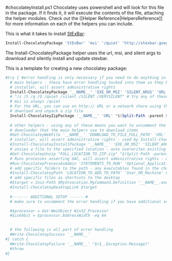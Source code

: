 #chocolateyInstall.ps1
Chocolatey uses powershell and will look for this file in the package. If it finds it, it will execute the contents of the file, attaching the helper modules.  Check out the [[Helper Reference|HelpersReference]] for more information on each of the helpers you can include.  
  
This is what it takes to install [StExBar](https://github.com/ferventcoder/nugetpackages/blob/master/StExBar/tools/chocolateyInstall.ps1):  
  
```powershell
Install-ChocolateyPackage 'StExBar' 'msi' '/quiet' 'http://stexbar.googlecode.com/files/StExBar-1.8.3.msi' 'http://stexbar.googlecode.com/files/StExBar64-1.8.3.msi'
```  
  
The Install-ChocolateyPackage helper uses the url, msi, and silent args to download and silently install and update stexbar.  
  
  
  
  
This is a template for creating a new chocolatey package:  
  
```powershell
#try { #error handling is only necessary if you need to do anything in addition to/instead of the main helpers
  # main helpers - these have error handling tucked into them so they become the only line of your script if that is all you need.
  # installer, will assert administrative rights
  Install-ChocolateyPackage '__NAME__' 'EXE_OR_MSI' 'SILENT_ARGS' 'URL' '64BIT_URL_DELETE_IF_NO_64BIT' 
  # "/s /S /q /Q /quiet /silent /SILENT /VERYSILENT" # try any of these to get the silent installer 
  # msi is always /quiet
  # For the URL, you can use an http:// URL or a network share using the UNC format (\\server\share).
  # download and unpack a zip file
  Install-ChocolateyZipPackage '__NAME__' 'URL' "$(Split-Path -parent $MyInvocation.MyCommand.Definition)"
  
  # other helpers - using any of these means you want to uncomment the error handling up top and at bottom.
  # downloader that the main helpers use to download items
  #Get-ChocolateyWebFile '__NAME__' 'DOWNLOAD_TO_FILE_FULL_PATH' 'URL' '64BIT_URL_DELETE_IF_NO_64BIT'
  # installer, will assert administrative rights - used by Install-ChocolateyPackage
  #Install-ChocolateyInstallPackage '__NAME__' 'EXE_OR_MSI' 'SILENT_ARGS' '_FULLFILEPATH_'
  # unzips a file to the specified location - auto overwrites existing content
  #Get-ChocolateyUnzip "FULL_LOCATION_TO_ZIP.zip" "$(Split-Path -parent $MyInvocation.MyCommand.Definition)"
  # Runs processes asserting UAC, will assert administrative rights - used by Install-ChocolateyInstallPackage
  #Run-ChocolateyProcessAsAdmin 'STATEMENTS_TO_RUN' 'Optional_Application_If_Not_PowerShell'
  # add specific folders to the path - any executables found in the chocolatey package folder will already be on the path. This is used in addition to that or for cases when a native installer doesn't add things to the path.
  #Install-ChocolateyPath 'LOCATION_TO_ADD_TO_PATH' 'User_OR_Machine' # Machine will assert administrative rights
  # add specific files as shortcuts to the desktop
  #$target = Join-Path $MyInvocation.MyCommand.Definition '__NAME__.exe'
  #Install-ChocolateyDesktopLink $target
  
  #------- ADDITIONAL SETUP -------#
  # make sure to uncomment the error handling if you have additional setup to do

  #$processor = Get-WmiObject Win32_Processor
  #$is64bit = $processor.AddressWidth -eq 64

  
  # the following is all part of error handling
  #Write-ChocolateySuccess '__NAME__'
#} catch {
  #Write-ChocolateyFailure '__NAME__' "$($_.Exception.Message)"
  #throw 
#}
```  
